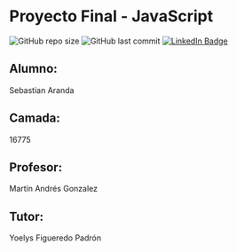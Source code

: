 # Proyecto Final - JavaScript
![GitHub repo size](https://img.shields.io/github/repo-size/sebastianaranda/ProyectoFinalJS)
![GitHub last commit](https://img.shields.io/github/last-commit/sebastianaranda/ProyectoFinalJS)
[![LinkedIn Badge](https://img.shields.io/badge/LinkedIn-Connect-blue)](https://www.linkedin.com/in/sebastianaranda/)

## Alumno:
Sebastian Aranda


## Camada:
16775

## Profesor:
Martín Andrés Gonzalez

## Tutor:
Yoelys Figueredo Padrón
